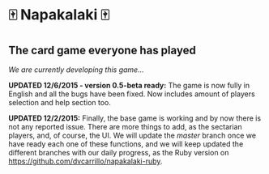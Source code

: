 # :mahjong: Napakalaki :mahjong:
## The card game everyone has played

*We are currently developing this game...*

**UPDATED 12/6/2015 - version 0.5-beta ready:** 
The game is now fully in English and all the bugs have been fixed.
Now includes amount of players selection and help section too.

**UPDATED 12/2/2015:** 
Finally, the base game is working and by now there is not any reported
issue. There are more things to add, as the sectarian players, and, of
course, the UI.
We will update the *master* branch once we have ready each one of these
functions, and we will keep updated the different branches with our daily
progress, as the Ruby version on https://github.com/dvcarrillo/napakalaki-ruby.
